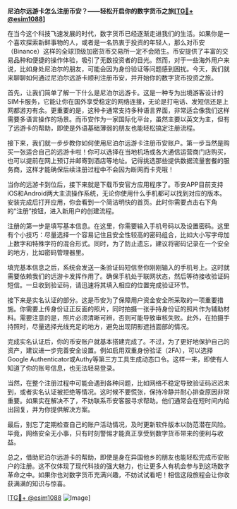 **尼泊尔远游卡怎么注册币安？——轻松开启你的数字货币之旅[[TG💪+ @esim1088](https://t.me/s/esim1088)]**

在当今这个科技飞速发展的时代，数字货币已经逐渐走进我们的生活。如果你是一个喜欢探索新鲜事物的人，或者是一名热衷于投资的年轻人，那么对币安（Binance）这样的全球顶级加密货币交易所一定不会陌生。币安提供了丰富的交易品种和便捷的操作体验，吸引了无数投资者的目光。然而，对于一些海外用户来说，比如身处尼泊尔的朋友，可能会因为身份验证等问题感到困扰。今天，我们就来聊聊如何通过尼泊尔远游卡顺利注册币安，并开始你的数字货币投资之旅。

首先，让我们简单了解一下什么是尼泊尔远游卡。这是一种专为出境游客设计的SIM卡服务，它能让你在国外享受稳定的网络连接，无论是打电话、发短信还是上网都游刃有余。更重要的是，这种卡通常支持多种语言界面，非常适合像我们这样需要多语言操作的场景。而币安作为一家国际化平台，虽然主要以英文为主，但有了远游卡的帮助，即使是外语基础薄弱的朋友也能轻松搞定注册流程。

接下来，我们就一步步教你如何使用尼泊尔远游卡注册币安账户。第一步当然是购买一张适合自己的远游卡啦！你可以选择在当地机场或各大通信运营商门店购买，也可以提前在网上预订并邮寄到酒店等地址。记得挑选那些提供数据流量套餐的服务商，这样才能确保后续注册过程中不会因为断网而卡壳哦！

当你的远游卡到位后，接下来就是下载币安官方应用程序了。币安APP目前支持iOS和Android两大主流操作系统，无论你使用什么手机都可以找到对应的版本。安装完成后打开应用，你会看到一个简洁明快的首页。此时你需要点击右下角的“注册”按钮，进入新用户的创建流程。

注册的第一步是填写基本信息。在这里，你需要输入手机号码以及设置密码。这里有个小技巧：尽量选择一个容易记住且安全性较高的密码组合，比如大小写字母加上数字和特殊字符的混合形式。同时，为了防止遗忘，建议将密码记录在一个安全的地方，比如密码管理器里。

填完基本信息之后，系统会发送一条验证码短信至你刚刚输入的手机号上。这时就需要依赖我们的远游卡发挥作用了。确保手机处于联网状态，然后等待接收验证码短信。一旦收到验证码，请迅速将其填入相应的位置完成验证环节。

接下来是实名认证的部分。这是币安为了保障用户资金安全所采取的一项重要措施。你需要上传身份证正反面的照片，同时拍摄一张手持身份证的照片作为辅助材料。需要注意的是，照片必须清晰可辨，否则可能导致审核失败。此外，在拍摄手持照时，尽量选择光线充足的地方，避免出现阴影遮挡面部的情况。

完成实名认证后，你的币安账户就基本搭建完成了。不过，为了更好地保护自己的资产，建议进一步完善安全设置。例如启用双重身份验证（2FA），可以选择Google Authenticator或Authy等第三方工具生成动态口令。这样一来，即使有人知道了你的账号信息，也无法轻易登录。

当然，在整个注册过程中可能会遇到各种问题，比如网络不稳定导致验证码迟迟未到，或者实名认证被拒绝等情况。这时候不要慌张，保持冷静并耐心排查原因非常重要。如果实在解决不了，不妨联系币安客服寻求帮助。他们通常会在短时间内给出回复，并为你提供解决方案。

最后，别忘了定期检查自己的账户活动情况，及时更新软件版本以防范潜在风险。毕竟，网络安全无小事，只有时刻警惕才能真正享受到数字货币带来的便利与收益。

总之，借助尼泊尔远游卡的帮助，即使是身在异国他乡的朋友也能轻松完成币安账户的注册。这不仅体现了现代科技的强大魅力，也让更多人有机会参与到这场数字革命之中。如果你也对数字货币充满兴趣，不妨试试看吧！相信这段旅程会让你收获满满的知识与惊喜。

[[TG💪+ @esim1088](https://t.me/s/esim1088) ![Image](https://i.postimg.cc/4NQfJmqS/Snipaste-2025-05-13-00-14-12.png)]